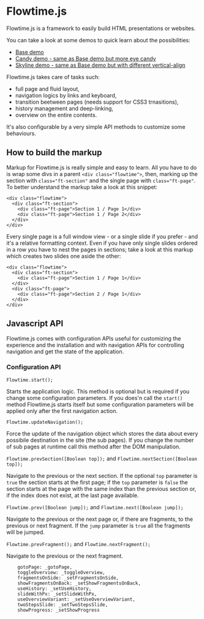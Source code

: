 # Flowtime.js

Flowtime.js is a framework to easily build HTML presentations or websites.

You can take a look at some demos to quick learn about the possibilities:
- [Base demo](http://marcolago.com/flowtime-js/demo/)
- [Candy demo - same as Base demo but more eye candy](http://marcolago.com/flowtime-js/demo-candy/)
- [Skyline demo - same as Base demo but with different vertical-align](http://marcolago.com/flowtime-js/demo-skyline/)

Flowtime.js takes care of tasks such:
- full page and fluid layout,
- navigation logics by links and keyboard,
- transition beetween pages (needs support for CSS3 trnasitions),
- history management and deep-linking,
- overview on the entire contents.

It's also configurable by a very simple API methods to customize some behaviours.

## How to build the markup

Markup for Flowtime.js is really simple and easy to learn.
All you have to do is wrap some divs in a parent `<div class="flowtime">`, then, marking up the section with `class="ft-section"` and the single page with `class="ft-page"`.
To better understand the markup take a look at this snippet:

    <div class="flowtime">
      <div class="ft-section">
        <div class="ft-page">Section 1 / Page 1</div>
        <div class="ft-page">Section 1 / Page 2</div>
      </div>
    </div>
    
Every single page is a full window view - or a single slide if you prefer - and it's a relative formatting context.
Even if you have only single slides ordered in a row you have to nest the pages in sections; take a look at this markup which creates two slides one aside the other:

    <div class="flowtime">
      <div class="ft-section">
        <div class="ft-page">Section 1 / Page 1</div>
      </div>
      <div class="ft-page">
        <div class="ft-page">Section 2 / Page 1</div>
      </div>
    </div>

## Javascript API

Flowtime.js comes with configuration APIs useful for customizing the experience and the installation and with navigation APIs for controlling navigation and get the state of the application.

### Configuration API

`Flowtime.start();`

Starts the application logic. This method is optional but is required if you change some configuration parameters.
If you does'n call the `start()` method Flowtime.js starts itself but some configuration parameters will be applied only after the first navigation action.

`Flowtime.updateNavigation();`

Force the update of the navigation object which stores the data about every possibile destination in the site (the sub pages).
If you change the number of sub pages at runtime call this method after the DOM manipulation.

`Flowtime.prevSection([Boolean top]);` and `Flowtime.nextSection([Boolean top]);`

Navigate to the previous or the next section.
If the optional `top` parameter is `true` the section starts at the first page; if the `top` parameter is `false` the section starts at the page with the same index than the previous section or, if the index does not exist, at the last page available.

`Flowtime.prev([Boolean jump]);` and `Flowtime.next([Boolean jump]);`

Navigate to the previous or the next page or, if there are fragments, to the previous or next fragment.
If the `jump` parameter is `true` all the fragments will be jumped.

`Flowtime.prevFragment();` and `Flowtime.nextFragment();`

Navigate to the previous or the next fragment.



		gotoPage: _gotoPage,
		toggleOverview: _toggleOverview,
		fragmentsOnSide: _setFragmentsOnSide,
		showFragmentsOnBack: _setShowFragmentsOnBack,
		useHistory: _setUseHistory,
		slideWithPx: _setSlideWithPx,
		useOverviewVariant: _setUseOverviewVariant,
		twoStepsSlide: _setTwoStepsSlide,
		showProgress: _setShowProgress

